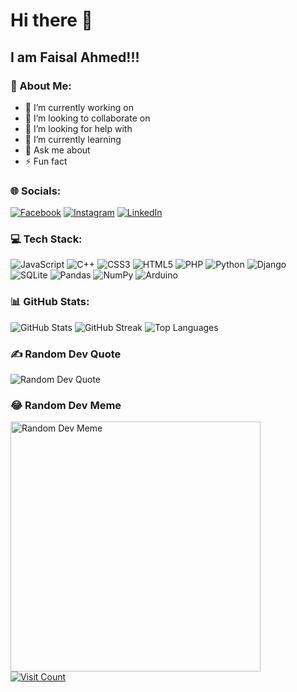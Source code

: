 <!DOCTYPE html>
<html lang="en">
<head>
    <meta charset="UTF-8">
    <meta name="viewport" content="width=device-width, initial-scale=1.0">
  
</head>
<body>
    <div class="container">
        <h1>Hi there 👋</h1>
        <h2>I am Faisal Ahmed!!!</h2>
        <h3>💫 About Me:</h3>
        <ul>
            <li>🔭 I’m currently working on</li>
            <li>👯 I’m looking to collaborate on</li>
            <li>🤝 I’m looking for help with</li>
            <li>🌱 I’m currently learning</li>
            <li>💬 Ask me about</li>
            <li>⚡ Fun fact</li>
        </ul>
        <h3>🌐 Socials:</h3>
        <div class="socials">
            <a href="https://www.facebook.com/faisalahmedmahin" target="_blank"><img src="https://img.shields.io/badge/Facebook-%231877F2.svg?logo=Facebook&logoColor=white" alt="Facebook"></a>
            <a href="https://www.instagram.com/non_rt_rna/" target="_blank"><img src="https://img.shields.io/badge/Instagram-%23E4405F.svg?logo=Instagram&logoColor=white" alt="Instagram"></a>
            <a href="https://www.linkedin.com/in/faisal-ahmed-6b30a8264/" target="_blank"><img src="https://img.shields.io/badge/LinkedIn-%230077B5.svg?logo=linkedin&logoColor=white" alt="LinkedIn"></a>
        </div>
        <h3>💻 Tech Stack:</h3>
        <div class="tech-stack">
            <img src="https://img.shields.io/badge/javascript-%23323330.svg?style=for-the-badge&logo=javascript&logoColor=%23F7DF1E" alt="JavaScript">
            <img src="https://img.shields.io/badge/c++-%2300599C.svg?style=for-the-badge&logo=c%2B%2B&logoColor=white" alt="C++">
            <img src="https://img.shields.io/badge/css3-%231572B6.svg?style=for-the-badge&logo=css3&logoColor=white" alt="CSS3">
            <img src="https://img.shields.io/badge/html5-%23E34F26.svg?style=for-the-badge&logo=html5&logoColor=white" alt="HTML5">
            <img src="https://img.shields.io/badge/php-%23777BB4.svg?style=for-the-badge&logo=php&logoColor=white" alt="PHP">
            <img src="https://img.shields.io/badge/python-3670A0?style=for-the-badge&logo=python&logoColor=ffdd54" alt="Python">
            <img src="https://img.shields.io/badge/django-%23092E20.svg?style=for-the-badge&logo=django&logoColor=white" alt="Django">
            <img src="https://img.shields.io/badge/sqlite-%2307405e.svg?style=for-the-badge&logo=sqlite&logoColor=white" alt="SQLite">
            <img src="https://img.shields.io/badge/pandas-%23150458.svg?style=for-the-badge&logo=pandas&logoColor=white" alt="Pandas">
            <img src="https://img.shields.io/badge/numpy-%23013243.svg?style=for-the-badge&logo=numpy&logoColor=white" alt="NumPy">
            <img src="https://img.shields.io/badge/-Arduino-00979D?style=for-the-badge&logo=Arduino&logoColor=white" alt="Arduino">
        </div>
        <h3>📊 GitHub Stats:</h3>
        <div class="github-stats">
            <img src="https://github-readme-stats.vercel.app/api?username=FaisalAhmed21&theme=dark&hide_border=false&include_all_commits=false&count_private=false" alt="GitHub Stats">
            <img src="https://github-readme-streak-stats.herokuapp.com/?user=FaisalAhmed21&theme=dark&hide_border=false" alt="GitHub Streak">
            <img src="https://github-readme-stats.vercel.app/api/top-langs/?username=FaisalAhmed21&theme=dark&hide_border=false&include_all_commits=false&count_private=false&layout=compact" alt="Top Languages">
        </div>
        <h3>✍️ Random Dev Quote</h3>
        <img src="https://quotes-github-readme.vercel.app/api?type=horizontal&theme=radical" alt="Random Dev Quote">
        <h3>😂 Random Dev Meme</h3>
        <img src="https://memer-new.vercel.app/" style="height: 400px;" alt="Random Dev Meme">
        <div class="footer">
            <a href="https://visitcount.itsvg.in" target="_blank"><img src="https://visitcount.itsvg.in/api?id=FaisalAhmed21&icon=0&color=0" alt="Visit Count"></a>
        </div>
    </div>
</body>
</html>
